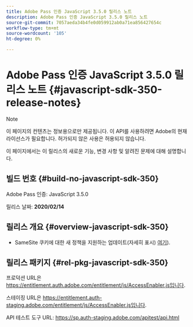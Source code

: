 ```yaml
---
title: Adobe Pass 인증 JavaScript 3.5.0 릴리스 노트
description: Adobe Pass 인증 JavaScript 3.5.0 릴리스 노트
source-git-commit: 7057aeda34b4fe0d059912ab0a71ea856427654c
workflow-type: tm+mt
source-wordcount: '105'
ht-degree: 0%

---
```


# Adobe Pass 인증 JavaScript 3.5.0 릴리스 노트 {#javascript-sdk-350-release-notes}

>[!NOTE]
>
>이 페이지의 컨텐츠는 정보용으로만 제공됩니다. 이 API를 사용하려면 Adobe의 현재 라이선스가 필요합니다. 허가되지 않은 사용은 허용되지 않습니다.

이 페이지에서는 이 릴리스의 새로운 기능, 변경 사항 및 알려진 문제에 대해 설명합니다.

## 빌드 번호 {#build-no-javascript-sdk-350}

Adobe Pass 인증: JavaScript 3.5.0

릴리스 날짜: **2020/02/14**


## 릴리스 개요 {#overview-javascript-sdk-350}

* SameSite 쿠키에 대한 새 정책을 지원하는 업데이트(자세히 표시) [여기](https://datatracker.ietf.org/doc/html/draft-ietf-httpbis-cookie-same-site-00)).


## 릴리스 패키지 {#rel-pkg-javascript-sdk-350}

프로덕션 URL은 https://entitlement.auth.adobe.com/entitlement/js/AccessEnabler.js입니다.

스테이징 URL은 https://entitlement.auth-staging.adobe.com/entitlement/js/AccessEnabler.js입니다.

API 테스트 도구 URL: https://sp.auth-staging.adobe.com/apitest/api.html
